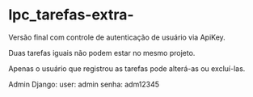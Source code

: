 # lpc_tarefas-extra-

Versão final com controle de autenticação de usuário via ApiKey.

Duas tarefas iguais não podem estar no mesmo projeto.

Apenas o usuário que registrou as tarefas pode alterá-as ou excluí-las.

Admin Django:
user: admin
senha: adm12345
